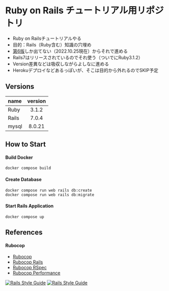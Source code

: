 # Ruby on Rails チュートリアル用リポジトリ

- Ruby on Railsチュートリアルやる
- 目的：Rails（Ruby含む）知識の穴埋め
- [第6版](https://railstutorial.jp/chapters/beginning?version=6.0)しか出てない（2022.10.25現在）からそれで進める
- Rails7はリリースされているのでそれ使う（ついでにRuby3.1.2）
- Version差異などは吸収しながらよしなに進める
- Herokuデプロイなどあるっぽいが、そこは目的から外れるのでSKIP予定

## Versions

| name  | version |
|:------|:-------:|
| Ruby  | 3.1.2   |
| Rails | 7.0.4   | 
| mysql | 8.0.21  |

## How to Start

#### Build Docker

```
docker compose build
```

#### Create Database

```
docker compose run web rails db:create
docker compose run web rails db:migrate
```

#### Start Rails Application

```
docker compose up
```

## References
#### Rubocop
- [Rubocop](https://github.com/rubocop/rubocop)
- [Rubocop Rails](https://github.com/rubocop/rubocop-rails)
- [Rubocop RSpec](https://github.com/rubocop/rubocop-rspec)
- [Rubocop Performance](https://github.com/rubocop/rubocop-performance)

[![Rails Style Guide](https://img.shields.io/badge/code_style-rubocop-brightgreen.svg)](https://github.com/rubocop/rubocop) [![Rails Style Guide](https://img.shields.io/badge/code_style-community-brightgreen.svg)](https://rails.rubystyle.guide)
